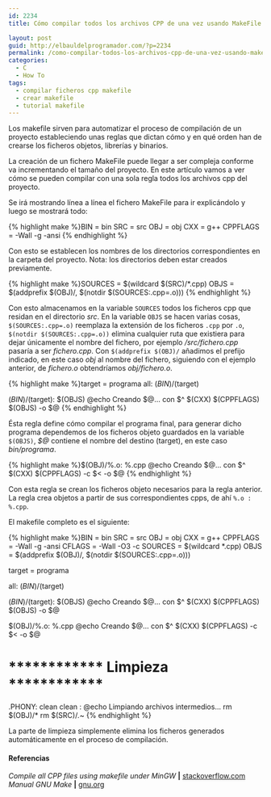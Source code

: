 ```yaml
---
id: 2234
title: Cómo compilar todos los archivos CPP de una vez usando MakeFile

layout: post
guid: http://elbauldelprogramador.com/?p=2234
permalink: /como-compilar-todos-los-archivos-cpp-de-una-vez-usando-makefile/
categories:
  - C
  - How To
tags:
  - compilar ficheros cpp makefile
  - crear makefile
  - tutorial makefile
---
```

Los makefile sirven para automatizar el proceso de compilación de un proyecto estableciendo unas reglas que dictan cómo y en qué orden han de crearse los ficheros objetos, librerías y binarios.

La creación de un fichero MakeFile puede llegar a ser compleja conforme va incrementando el tamaño del proyecto. En este artículo vamos a ver cómo se pueden compilar con una sola regla todos los archivos cpp del proyecto.

<!--more-->

Se irá mostrando línea a línea el fichero MakeFile para ir explicándolo y luego se mostrará todo:

{% highlight make %}BIN       = bin
SRC 	  = src
OBJ 	  = obj
CXX 	  = g++
CPPFLAGS  = -Wall -g -ansi
{% endhighlight %}

Con esto se establecen los nombres de los directorios correspondientes en la carpeta del proyecto. Nota: los directorios deben estar creados previamente.

{% highlight make %}SOURCES = $(wildcard $(SRC)/*.cpp)
OBJS = $(addprefix $(OBJ)/, $(notdir $(SOURCES:.cpp=.o)))
{% endhighlight %}

Con esto almacenamos en la variable `SOURCES` todos los ficheros cpp que residan en el directorio *src*. En la variable `OBJS` se hacen varias cosas, `$(SOURCES:.cpp=.o)` reemplaza la extensión de los ficheros `.cpp` por `.o`, `$(notdir $(SOURCES:.cpp=.o))` elimina cualquier ruta que existiera para dejar únicamente el nombre del fichero, por ejemplo */src/fichero.cpp* pasaría a ser *fichero.cpp*. Con `$(addprefix $(OBJ)/` añadimos el prefijo indicado, en este caso *obj* al nombre del fichero, siguiendo con el ejemplo anterior, de *fichero.o* obtendríamos *obj/fichero.o*. 

{% highlight make %}target = programa
all: $(BIN)/$(target)

$(BIN)/$(target): $(OBJS)
	@echo Creando $@... con $^
	$(CXX) $(CPPFLAGS) $(OBJS) -o $@
{% endhighlight %}

Ésta regla define cómo compilar el programa final, para generar dicho programa dependemos de los ficheros objeto guardados en la variable `$(OBJS)`, *$@* contiene el nombre del destino (target), en este caso *bin/programa*.

{% highlight make %}$(OBJ)/%.o: %.cpp
	@echo Creando $@... con $^
	$(CXX) $(CPPFLAGS) -c $< -o $@
{% endhighlight %}

Con esta regla se crean los ficheros objeto necesarios para la regla anterior. La regla crea objetos a partir de sus correspondientes cpps, de ahí `%.o : %.cpp`.

El makefile completo es el siguiente:

{% highlight make %}BIN       = bin
SRC 	  = src
OBJ 	  = obj
CXX 	  = g++
CPPFLAGS  = -Wall -g -ansi
CFLAGS    = -Wall -O3 -c
SOURCES = $(wildcard *.cpp)
OBJS = $(addprefix $(OBJ)/, $(notdir $(SOURCES:.cpp=.o)))

target = programa

all: $(BIN)/$(target)

$(BIN)/$(target): $(OBJS)
	@echo Creando $@... con $^
	$(CXX) $(CPPFLAGS) $(OBJS) -o $@

$(OBJ)/%.o: %.cpp
	@echo Creando $@... con $^
	$(CXX) $(CPPFLAGS) -c $< -o $@

# ************ Limpieza ************
.PHONY: clean
clean :
	@echo Limpiando archivos intermedios...
	rm $(OBJ)/*
	rm $(SRC)/*.*~
{% endhighlight %}

La parte de limpieza simplemente elimina los ficheros generados automáticamente en el proceso de compilación.

#### Referencias

*Compile all CPP files using makefile under MinGW* **|** <a href="http://stackoverflow.com/a/13109884/1612432" target="_blank">stackoverflow.com</a>  
*Manual GNU Make* **|** <a href="https://www.gnu.org/software/make/manual/html_node/File-Name-Functions.html" target="_blank">gnu.org</a>

